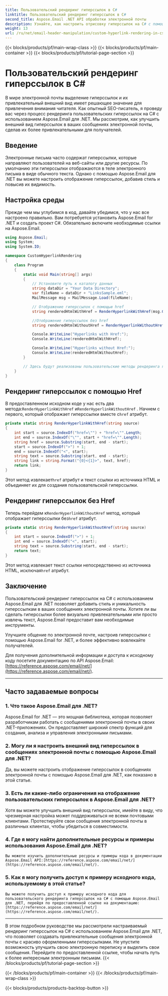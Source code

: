```yaml
---
title: Пользовательский рендеринг гиперссылок в C#
linktitle: Пользовательский рендеринг гиперссылок в C#
second_title: Aspose.Email .NET API обработки электронной почты
description: Узнайте, как настроить отрисовку гиперссылок на C# с помощью Aspose.Email для .NET. Создавайте персонализированный контент электронной почты с помощью пользовательских стилей гиперссылок.
weight: 13
url: /ru/net/email-header-manipulation/custom-hyperlink-rendering-in-csharp/
---
```


{{< blocks/products/pf/main-wrap-class >}}
{{< blocks/products/pf/main-container >}}
{{< blocks/products/pf/tutorial-page-section >}}

# Пользовательский рендеринг гиперссылок в C#


В мире электронной почты выделение гиперссылок и их привлекательный внешний вид имеет решающее значение для привлечения внимания читателя. Как опытный SEO-писатель, я проведу вас через процесс рендеринга пользовательских гиперссылок на C# с использованием Aspose.Email для .NET. Мы рассмотрим, как улучшить внешний вид гиперссылок в ваших сообщениях электронной почты, сделав их более привлекательными для получателей.

## Введение

Электронные письма часто содержат гиперссылки, которые направляют пользователей на веб-сайты или другие ресурсы. По умолчанию эти гиперссылки отображаются в теле электронного письма в виде обычного текста. Однако с помощью Aspose.Email для .NET вы можете настроить отображение гиперссылок, добавив стиль и повысив их видимость.

## Настройка среды

Прежде чем мы углубимся в код, давайте убедимся, что у нас все настроено правильно. Вам потребуется установить Aspose.Email for .NET и создать проект C#. Обязательно включите необходимые ссылки на Aspose.Email.

```csharp
using Aspose.Email;
using System;
using System.IO;

namespace CustomHyperlinkRendering
{
    class Program
    {
        static void Main(string[] args)
        {
            // Установите путь к каталогу данных
            string dataDir = "Your Data Directory";
            var fileName = dataDir + "LinksSample.eml";
            MailMessage msg = MailMessage.Load(fileName);

            // Отображение гиперссылок с помощью href
            string renderedHtmlWithHref = RenderHyperlinkWithHref(msg.GetHtmlBodyText());

            //Отображение гиперссылок без href
            string renderedHtmlWithoutHref = RenderHyperlinkWithoutHref(msg.GetHtmlBodyText());

            Console.WriteLine("Hyperlinks with Href:");
            Console.WriteLine(renderedHtmlWithHref);

            Console.WriteLine("Hyperlinks without Href:");
            Console.WriteLine(renderedHtmlWithoutHref);
        }

        // Здесь будут реализованы пользовательские методы рендеринга гиперссылок.
    }
}
```

## Рендеринг гиперссылок с помощью Href

 В предоставленном исходном коде у нас есть два метода:`RenderHyperlinkWithHref` и`RenderHyperlinkWithoutHref` . Начнем с первого, который отображает гиперссылки вместе с`href` атрибут.

```csharp
private static string RenderHyperlinkWithHref(string source)
{
    int start = source.IndexOf("href=\"") + "href=\"".Length;
    int end = source.IndexOf("\"", start + "href=\"".Length);
    string href = source.Substring(start, end - start);
    start = source.IndexOf(">") + 1;
    end = source.IndexOf("<", start);
    string text = source.Substring(start, end - start);
    string link = string.Format("{0}<{1}>", text, href);
    return link;
}
```

 Этот метод извлекает`href` атрибут и текст ссылки из источника HTML и объединяет их для создания пользовательской гиперссылки.

## Рендеринг гиперссылок без Href

 Теперь перейдем к`RenderHyperlinkWithoutHref` метод, который отображает гиперссылки без`href` атрибут.

```csharp
private static string RenderHyperlinkWithoutHref(string source)
{
    int start = source.IndexOf(">") + 1;
    int end = source.IndexOf("<", start);
    string text = source.Substring(start, end - start);
    return text;
}
```

 Этот метод извлекает текст ссылки непосредственно из источника HTML, исключая`href` атрибут.

## Заключение

Пользовательский рендеринг гиперссылок на C# с использованием Aspose.Email для .NET позволяет добавить стиль и уникальность гиперссылкам в ваших сообщениях электронной почты. Хотите ли вы сделать гиперссылки более визуально привлекательными или просто извлечь текст, Aspose.Email предоставит вам необходимые инструменты.

Улучшите общение по электронной почте, настроив гиперссылки с помощью Aspose.Email for .NET, и более эффективно вовлекайте получателей.

 Для получения дополнительной информации и доступа к исходному коду посетите документацию по API Aspose.Email:[https://reference.aspose.com/email/net/](https://reference.aspose.com/email/net/).

---

## Часто задаваемые вопросы

### 1. Что такое Aspose.Email для .NET?
   Aspose.Email for .NET — это мощная библиотека, которая позволяет разработчикам работать с сообщениями электронной почты в своих .NET-приложениях. Он предоставляет широкий спектр функций для создания, анализа и управления электронными письмами.

### 2. Могу ли я настроить внешний вид гиперссылок в сообщениях электронной почты с помощью Aspose.Email для .NET?
   Да, вы можете настроить отображение гиперссылок в сообщениях электронной почты с помощью Aspose.Email для .NET, как показано в этой статье.

### 3. Есть ли какие-либо ограничения на отображение пользовательских гиперссылок в Aspose.Email для .NET?
   Хотя вы можете улучшить внешний вид гиперссылок, имейте в виду, что чрезмерная настройка может поддерживаться не всеми почтовыми клиентами. Протестируйте свои сообщения электронной почты в различных клиентах, чтобы убедиться в совместимости.

### 4. Где я могу найти дополнительные ресурсы и примеры использования Aspose.Email для .NET?
    Вы можете изучить дополнительные ресурсы и примеры кода в документации Aspose.Email API:[https://reference.aspose.com/email/net/](https://reference.aspose.com/email/net/).

### 5. Как я могу получить доступ к примеру исходного кода, используемому в этой статье?
    Вы можете получить доступ к примеру исходного кода для пользовательского рендеринга гиперссылок на C# с помощью Aspose.Email для .NET, перейдя по предоставленной ссылке на документацию:[https://reference.aspose.com/email/net/](https://reference.aspose.com/email/net/).

---

В этом подробном руководстве мы рассмотрели настраиваемый рендеринг гиперссылок на C# с использованием Aspose.Email для .NET, что позволяет создавать привлекательные сообщения электронной почты с красиво оформленными гиперссылками. Не упустите возможность улучшить свою электронную переписку и выделить свои сообщения. Перейдите по предоставленной ссылке, чтобы начать путь к более интересным электронным письмам.
{{< /blocks/products/pf/tutorial-page-section >}}

{{< /blocks/products/pf/main-container >}}
{{< /blocks/products/pf/main-wrap-class >}}

{{< blocks/products/products-backtop-button >}}
